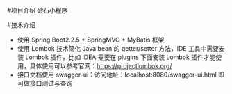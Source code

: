 #项目介绍
砂石小程序

#技术介绍
* 使用 Spring Boot2.2.5 + SpringMVC + MyBatis 框架
* 使用 Lombok 技术简化 Java bean 的 getter/setter 方法，IDE 工具中需要安装 Lombok 插件，比如 IDEA 需要在 plugins 下面安装 Lombok 插件才能使用，具体使用可以参考官网：https://projectlombok.org/
* 接口文档使用 swagger-ui：访问地址：localhost:8080/swagger-ui.html 即可做接口测试与查询
